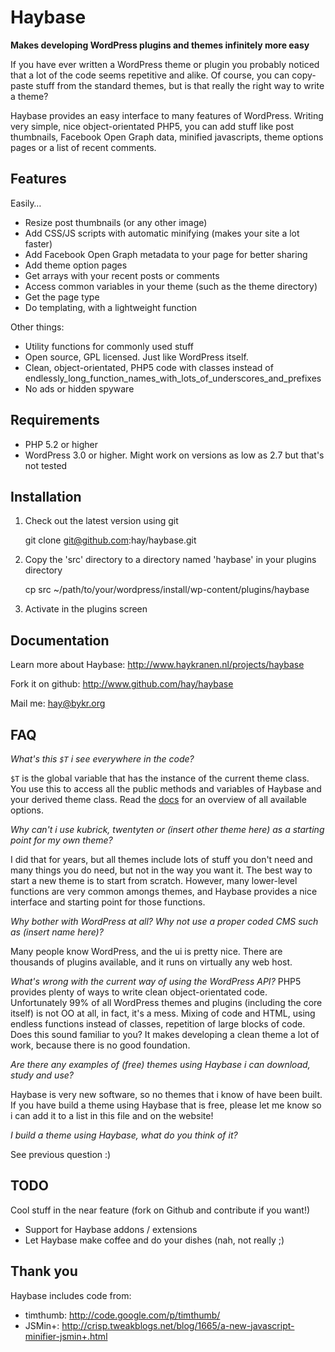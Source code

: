 Haybase
=======
**Makes developing WordPress plugins and themes infinitely more easy**

If you have ever written a WordPress theme or plugin you probably noticed that
a lot of the code seems repetitive and alike. Of course, you can copy-paste
stuff from the standard themes, but is that really the right way to write a theme?

Haybase provides an easy interface to many features of WordPress. Writing very
simple, nice object-orientated PHP5, you can add stuff like post thumbnails,
Facebook Open Graph data, minified javascripts, theme options pages or a
list of recent comments.

Features
--------
Easily…
* Resize post thumbnails (or any other image)
* Add CSS/JS scripts with automatic minifying (makes your site a lot faster)
* Add Facebook Open Graph metadata to your page for better sharing
* Add theme option pages
* Get arrays with your recent posts or comments
* Access common variables in your theme (such as the theme directory)
* Get the page type
* Do templating, with a lightweight function

Other things:
* Utility functions for commonly used stuff
* Open source, GPL licensed. Just like WordPress itself.
* Clean, object-orientated, PHP5 code with classes instead of
  endlessly_long_function_names_with_lots_of_underscores_and_prefixes
* No ads or hidden spyware

Requirements
------------
* PHP 5.2 or higher
* WordPress 3.0 or higher. Might work on versions as low as 2.7 but that's not tested

Installation
------------
1. Check out the latest version using git

    git clone git@github.com:hay/haybase.git

2. Copy the 'src' directory to a directory named 'haybase' in your plugins directory

    cp src ~/path/to/your/wordpress/install/wp-content/plugins/haybase

3. Activate in the plugins screen

Documentation
-------------
Learn more about Haybase: http://www.haykranen.nl/projects/haybase

Fork it on github: http://www.github.com/hay/haybase

Mail me: hay@bykr.org

FAQ
---
*What's this `$T` i see everywhere in the code?*

`$T` is the global variable that has the instance of the current theme class.
You use this to access all the public methods and variables of Haybase and your
derived theme class. Read the [docs] for an overview of all available
options.

*Why can't i use kubrick, twentyten or (insert other theme here) as a starting
point for my own theme?*

I did that for years, but all themes include lots of stuff you don't need and
many things you do need, but not in the way you want it. The best way to start a
new theme is to start from scratch. However, many lower-level functions are
very common amongs themes, and Haybase provides a nice interface and starting
point for those functions.

*Why bother with WordPress at all? Why not use a proper coded CMS such as
(insert name here)?*

Many people know WordPress, and the ui is pretty nice. There are thousands of
plugins available, and it runs on virtually any web host.

*What's wrong with the current way of using the WordPress API?*
PHP5 provides plenty of ways to write clean object-orientated code.
Unfortunately 99% of all WordPress themes and plugins (including the core
itself) is not OO at all, in fact, it's a mess. Mixing of code and HTML, using
endless functions instead of classes, repetition of large blocks of code. Does
this sound familiar to you? It makes developing a clean theme a lot of work,
because there is no good foundation.

*Are there any examples of (free) themes using Haybase i can download, study
and use?*

Haybase is very new software, so no themes that i know of have been built.
If you have build a theme using Haybase that is free, please let me know so i
can add it to a list in this file and on the website!

*I build a theme using Haybase, what do you think of it?*

See previous question :)

TODO
----
Cool stuff in the near feature (fork on Github and contribute if you want!)

* Support for Haybase addons / extensions
* Let Haybase make coffee and do your dishes (nah, not really ;)

Thank you
---------
Haybase includes code from:

* timthumb: http://code.google.com/p/timthumb/
* JSMin+: http://crisp.tweakblogs.net/blog/1665/a-new-javascript-minifier-jsmin+.html

[docs]: http://www.haykranen.nl/projects/haybase
[jsonlint]: http://www.jsonlint.com